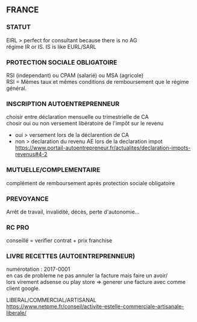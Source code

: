 ## FRANCE

### STATUT

EIRL > perfect for consultant because there is no AG  
régime IR or IS.  IS is like EURL/SARL

### PROTECTION SOCIALE OBLIGATOIRE

RSI (independant) ou CPAM (salarié) ou MSA (agricole)  
RSI = Mêmes taux et mêmes conditions de remboursement que le régime général.

### INSCRIPTION AUTOENTREPRENNEUR

choisir entre déclaration mensuelle ou trimestrielle de CA  
chosir oui ou non versement libératoire de l'impôt sur le revenu 

-   oui > versement lors de la déclarention de CA
-   non > declaration du revenu AE lors de la declaration impot  
    <https://www.portail-autoentrepreneur.fr/actualites/declaration-impots-revenus#4-2>

### MUTUELLE/COMPLEMENTAIRE

complément de remboursement après protection sociale obligatoire

### PREVOYANCE

Arrêt de travail, invalidité, décès, perte d'autonomie...

### RC PRO

conseillé = verifier contrat + prix franchise

### LIVRE RECETTES (AUTOENTREPRENNEUR)

numérotation : 2017-0001  
en cas de probleme ne pas annuler la facture mais faire un avoir/  
lors virement adsense ou play store => generer une facture avec comme client google.

LIBERAL/COMMERCIAL/ARTISANAL  
<https://www.netpme.fr/conseil/activite-estelle-commerciale-artisanale-liberale/>
